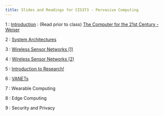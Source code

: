 ```yaml
---
title: Slides and Readings for CIS373 - Pervasive Computing
---
```


1
: [Introduction](/gvsu-cis373/assets/slides/CIS373-1-Introduction.pdf)
  : (Read prior to class) [The Computer for the 21st Century - Weiser](/gvsu-cis373/assets/weiser-1991-ubiquitous.pdf)

2
: [System Architectures](/gvsu-cis373/assets/slides/CIS373-2-System-Architectures.pdf)

3
: [Wireless Sensor Networks (1)](/gvsu-cis373/assets/slides/CIS373-3-WSN-1.pdf)

4
: [Wireless Sensor Networks (2)](/gvsu-cis373/assets/slides/CIS373-4-WSN-2.pdf)

5
: [Introduction to Research!](/gvsu-cis373/assets/slides/CIS373-5-Introduction-to-Research.pdf)

6
: [VANETs](/gvsu-cis373/assets/slides/CIS373-6-VANETs.pdf)

7
: Wearable Computing

8
: Edge Computing

9
: Security and Privacy
